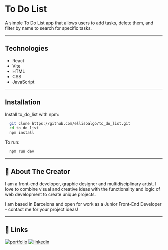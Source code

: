 
# To Do List

A simple To Do List app that allows users to add tasks, delete them, and filter by name to search for specific tasks.

***

## Technologies

- React
- Vite
- HTML
- CSS
- JavaScript

***

## Installation

Install to_do_list with npm:

```bash
  git clone https://github.com/ellisoalgo/to_do_list.git
  cd to_do_list
  npm install
```

To run:

```bash
  npm run dev
```

***
    
## 🚀 About The Creator
I am a front-end developer, graphic designer and multidisciplinary artist. I love to combine visual and creative ideas with the functionality and logic of web development to create unique projects.

I am based in Barcelona and open for work as a Junior Front-End Developer - contact me for your project ideas!

***

## 🔗 Links
[![portfolio](https://img.shields.io/badge/my_portfolio-000?style=for-the-badge&logo=ko-fi&logoColor=white)](https://elliswhitney.com/)
[![linkedin](https://img.shields.io/badge/linkedin-0A66C2?style=for-the-badge&logo=linkedin&logoColor=white)](https://www.linkedin.com/in/elliswhitney/)

